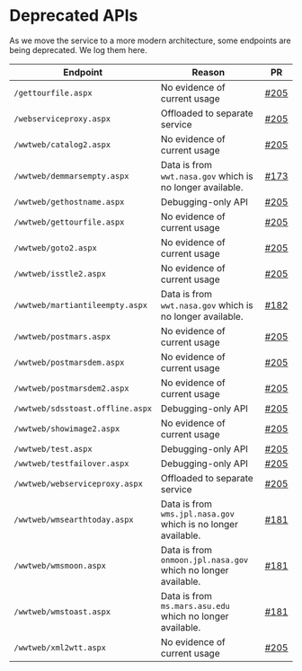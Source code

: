 # Deprecated APIs

As we move the service to a more modern architecture, some endpoints are being
deprecated. We log them here.

| Endpoint | Reason | PR |
| -------- | -------| -- |
| `/gettourfile.aspx` | No evidence of current usage | [#205](https://github.com/WorldWideTelescope/wwt-website/pull/205) |
| `/webserviceproxy.aspx` | Offloaded to separate service | [#205](https://github.com/WorldWideTelescope/wwt-website/pull/205) |
| `/wwtweb/catalog2.aspx` | No evidence of current usage | [#205](https://github.com/WorldWideTelescope/wwt-website/pull/205) |
| `/wwtweb/demmarsempty.aspx` | Data is from `wwt.nasa.gov` which is no longer available. | [#173](https://github.com/WorldWideTelescope/wwt-website/pull/173) |
| `/wwtweb/gethostname.aspx` | Debugging-only API | [#205](https://github.com/WorldWideTelescope/wwt-website/pull/205) |
| `/wwtweb/gettourfile.aspx` | No evidence of current usage | [#205](https://github.com/WorldWideTelescope/wwt-website/pull/205) |
| `/wwtweb/goto2.aspx` | No evidence of current usage | [#205](https://github.com/WorldWideTelescope/wwt-website/pull/205) |
| `/wwtweb/isstle2.aspx` | No evidence of current usage | [#205](https://github.com/WorldWideTelescope/wwt-website/pull/205) |
| `/wwtweb/martiantileempty.aspx` | Data is from `wwt.nasa.gov` which is no longer available. | [#182](https://github.com/WorldWideTelescope/wwt-website/pull/182) |
| `/wwtweb/postmars.aspx` | No evidence of current usage | [#205](https://github.com/WorldWideTelescope/wwt-website/pull/205) |
| `/wwtweb/postmarsdem.aspx` | No evidence of current usage | [#205](https://github.com/WorldWideTelescope/wwt-website/pull/205) |
| `/wwtweb/postmarsdem2.aspx` | No evidence of current usage | [#205](https://github.com/WorldWideTelescope/wwt-website/pull/205) |
| `/wwtweb/sdsstoast.offline.aspx` | Debugging-only API | [#205](https://github.com/WorldWideTelescope/wwt-website/pull/205) |
| `/wwtweb/showimage2.aspx` | No evidence of current usage | [#205](https://github.com/WorldWideTelescope/wwt-website/pull/205) |
| `/wwtweb/test.aspx` | Debugging-only API | [#205](https://github.com/WorldWideTelescope/wwt-website/pull/205) |
| `/wwtweb/testfailover.aspx` | Debugging-only API | [#205](https://github.com/WorldWideTelescope/wwt-website/pull/205) |
| `/wwtweb/webserviceproxy.aspx` | Offloaded to separate service | [#205](https://github.com/WorldWideTelescope/wwt-website/pull/205) |
| `/wwtweb/wmsearthtoday.aspx` | Data is from `wms.jpl.nasa.gov` which is no longer available. | [#181](https://github.com/WorldWideTelescope/wwt-website/pull/181) |
| `/wwtweb/wmsmoon.aspx` | Data is from `onmoon.jpl.nasa.gov` which no longer available. | [#181](https://github.com/WorldWideTelescope/wwt-website/pull/181) |
| `/wwtweb/wmstoast.aspx` | Data is from `ms.mars.asu.edu` which no longer available. | [#181](https://github.com/WorldWideTelescope/wwt-website/pull/181) |
| `/wwtweb/xml2wtt.aspx` | No evidence of current usage | [#205](https://github.com/WorldWideTelescope/wwt-website/pull/205) |
